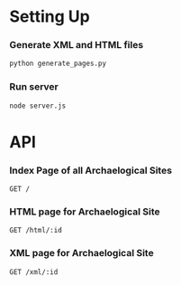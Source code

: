 # Setting Up
### Generate XML and HTML files
```sh
python generate_pages.py
```

### Run server
```sh
node server.js
```
# API
### Index Page of all Archaelogical Sites
`GET /`

### HTML page for Archaelogical Site
`GET /html/:id`

### XML page for Archaelogical Site
`GET /xml/:id`
